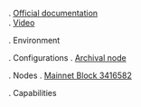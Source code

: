 . [Official documentation](https://developer.algorand.org/docs/getting-started)  
. [Video](youtube.com)

. Environment

. Configurations
  . [Archival node](configurations/archival_node.json)  

. Nodes
  . [Mainnet Block 3416582](ami-007e68f9dc6b28179)  

. Capabilities



